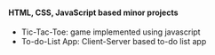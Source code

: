 #### HTML, CSS, JavaScript based minor projects

- Tic-Tac-Toe: game implemented using javascript
- To-do-List App: Client-Server based to-do list app
